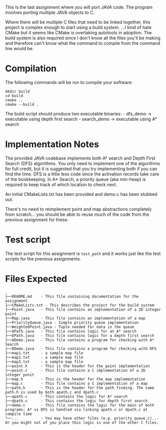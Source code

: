 This is the last assignment where you will port JAVA code. The program involves
porting multiple JAVA objects to C. 

Where there will be multiple C files that need to be linked together, this 
project is complex enough to start using a build system. ...I kind of hate 
CMake but it seems like CMake is overtaking autotools in adoption. The build
system is also required since I don't know all the files you'll be making and
therefore can't know what the command to compile from the command line would
be.


# Compilation
The following commands will be run to compile your software:
```
mkdir build
cd build
cmake ..
cmake --build .
```

The build script should produce two executable binaries:
    - dfs_demo    -> executable using depth first search
    - search_demo -> executable using A* search

# Implementation Notes
The provided JAVA codebase implements both A* search and Depth First Search 
(DFS) algorithms. You only need to implement one of the algorithms for full 
credit, but it is suggested that you try implementing both if you can 
find the time. DFS is a little less code since the activation records take care 
of the bookkeeping. In A* Search, a priority queue (aka min-heap) is required to
keep track of which location to check next.

An initial CMakeLists.txt has been provided and demo.c has been stubbed out.

There's no need to reimplement point and map abstractions completely from scratch... you should be able to reuse much of the code from the previous assignment for these.

# Test script
The test script for this assignment is `test_path` and it works just like the test scripts for the previous assignments.

# Files Expected

    .
    ├──README.md    - This file containing documentation for the assignment
    ├──CMakeLists.txt - This describes the project for the build system
    ├──Point.java   - This file contains an implementation of a 2D integer point
    ├──Map.java     - This file contains an implementation of a map
    ├──PriorityQueue.java - Simple priority queue implementation
    ├──WeightedPoint.java - Tuple needed for data in the queue
    ├──APath.java   - This file contains logic for an A* search
    ├──DPath.java   - This file contains logic for a depth first search
    ├──ADemo.java   - This file contains a program for checking with A* Search
    ├──DDemo.java   - This file contains a program for checking with DFS
    ├──map1.txt     - a sample map file
    ├──map2.txt     - a sample map file
    ├──map3.txt     - a sample map file
    ├──point.h      - This is the header for the point implementation
    ├──point.c      - This file contains a C implementation of a 2D integer ponit
    ├──map.h        - This is the header for the map implementation
    ├──map.c        - This file contains a C implementation of a map
    ├──path.h       - This is the header for the path finding. The same path.h is used by both apath.c and dpath.c
    ├──apath.c      - This contains the logic for A* search
    ├──dpath.c      - This contains the logic for depth first search
    ├──demo.c       - This file contains the logic for the main of both programs; A* vs DFS is handled via linking apath.c or dpath.c at compile time
    └──...          - You may have other files (e.g. priority_queue.c)... Or you might not of you place this logic in one of the other C files.
